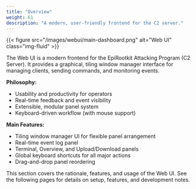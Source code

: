 ```yaml
---
title: "Overview"
weight: 61
description: "A modern, user-friendly frontend for the C2 server."
---
```


{{< figure src="/images/webui/main-dashboard.png" alt="Web UI" class="img-fluid" >}}

The Web UI is a modern frontend for the EpiRootkit Attacking Program (C2 Server). It provides a graphical, tiling window manager interface for managing clients, sending commands, and monitoring events.

**Philosophy:**
- Usability and productivity for operators
- Real-time feedback and event visibility
- Extensible, modular panel system
- Keyboard-driven workflow (with mouse support)

**Main Features:**
- Tiling window manager UI for flexible panel arrangement
- Real-time event log panel
- Terminal, Overview, and Upload/Download panels
- Global keyboard shortcuts for all major actions
- Drag-and-drop panel reordering

This section covers the rationale, features, and usage of the Web UI. See the following pages for details on setup, features, and development notes. 